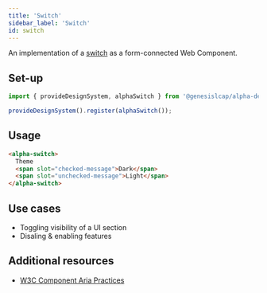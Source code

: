 ```yaml
---
title: 'Switch'
sidebar_label: 'Switch'
id: switch
---
```


An implementation of a [switch](https://w3c.github.io/aria/#switch) as a form-connected Web Component.

## Set-up

```ts
import { provideDesignSystem, alphaSwitch } from '@genesislcap/alpha-design-system';

provideDesignSystem().register(alphaSwitch());
```

## Usage

```html live
<alpha-switch>
  Theme
  <span slot="checked-message">Dark</span>
  <span slot="unchecked-message">Light</span>
</alpha-switch>
```

## Use cases

* Toggling visibility of a UI section
* Disaling & enabling features

## Additional resources

- [W3C Component Aria Practices](https://www.w3.org/TR/wai-aria/#switch)